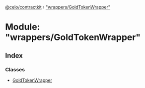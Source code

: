 [@celo/contractkit](../README.md) › ["wrappers/GoldTokenWrapper"](_wrappers_goldtokenwrapper_.md)

# Module: "wrappers/GoldTokenWrapper"

## Index

### Classes

* [GoldTokenWrapper](../classes/_wrappers_goldtokenwrapper_.goldtokenwrapper.md)
